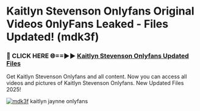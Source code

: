 # Kaitlyn Stevenson Onlyfans Original Videos 0nlyFans Leaked - Files Updated! (mdk3f)

<h3>🔴 CLICK HERE 🌐==►► <a href="https://tinyurl.com/ms9xzufz" rel="nofollow">Kaitlyn Stevenson Onlyfans Updated Files</a></h3>

Get Kaitlyn Stevenson Onlyfans and all content. Now you can access all videos and pictures of Kaitlyn Stevenson Onlyfans. New Updated Files 2025!

[![mdk3f](https://i.imgur.com/ppqm5kG.gif)](https://tinyurl.com/ms9xzufz)
kaitlyn jaynne onlyfans